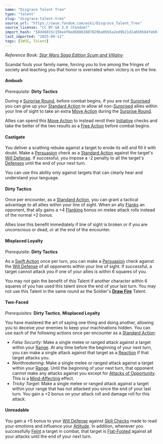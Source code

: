 ```yaml
---
name: "Disgrace Talent Tree"
type: "talent"
slug: "disgrace-talent-tree"
source_url: "https://swse.fandom.com/wiki/Disgrace_Talent_Tree"
source_license: "CC BY-SA 3.0 (Fandom)"
import_hash: "58d46015c156e4f6ed68802607829ba0565a2ed9b21d2a650b84feb01db36900"
last_imported: "2025-09-12"
tags: [SWSE, Talent]
---
```

*Reference Book*: *[Star Wars Saga Edition Scum and Villainy](https://swse.fandom.com/wiki/Star_Wars_Saga_Edition_Scum_and_Villainy)*

Scandal fouls your family name, forcing you to live among the fringes of society and teaching you that honor is overrated when victory is on the line.

#### **Ambush**
*Prerequisite*: **Dirty Tactics**

During a [Surprise Round](https://swse.fandom.com/wiki/Surprise_Round), before combat begins, if you are not [Surprised](https://swse.fandom.com/wiki/Surprised) you can give up your [Standard Action](https://swse.fandom.com/wiki/Standard_Action) to allow all non-[Surprised](https://swse.fandom.com/wiki/Surprised) allies within your line of sight to take an extra [Move Action](https://swse.fandom.com/wiki/Move_Action) during the [Surprise Round](https://swse.fandom.com/wiki/Surprise_Round).

Allies can spend this [Move Action](https://swse.fandom.com/wiki/Move_Action) to instead reroll their [Initiative](https://swse.fandom.com/wiki/Initiative) checks and take the better of the two results as a [Free Action](https://swse.fandom.com/wiki/Free_Action) before combat begins.

#### **Castigate**
You deliver a scathing rebuke against a target to erode its will and fill it with doubt. Make a [Persuasion](https://swse.fandom.com/wiki/Persuasion) check as a [Standard Action](https://swse.fandom.com/wiki/Standard_Action) against the target's [Will Defense](https://swse.fandom.com/wiki/Will_Defense). If successful, you impose a -2 penalty to all the target's [Defenses](https://swse.fandom.com/wiki/Defenses) until the end of your next turn.

You can use this ability only against targets that can clearly hear and understand your language.

#### **Dirty Tactics**
Once per encounter, as a [Standard Action](https://swse.fandom.com/wiki/Standard_Action), you can grant a tactical advantage to all allies within your line of sight. When an ally [Flanks](https://swse.fandom.com/wiki/Flanks) an opponent, that ally gains a +4 [Flanking](https://swse.fandom.com/wiki/Flanking) bonus on melee attack rolls instead of the normal +2 bonus.

Allies lose this benefit immediately if line of sight is broken or if you are unconscious or dead, or at the end of the encounter.

#### **Misplaced Loyalty**
*Prerequisite*: **Dirty Tactics**

As a [Swift Action](https://swse.fandom.com/wiki/Swift_Action) once per turn, you can make a [Persuasion](https://swse.fandom.com/wiki/Persuasion) check against the [Will Defense](https://swse.fandom.com/wiki/Will_Defense) of all opponents within your line of sight. If successful, a target cannot attack you if one of your allies is within 6 squares of you.

You may not gain the benefit of this Talent if another character within 6 squares of you has used this talent since the end of your last turn. You may not use this Talent in the same round as the Soldier's **[Draw Fire](https://swse.fandom.com/wiki/Draw_Fire)** Talent.

#### **Two-Faced**
*Prerequisites*: **Dirty Tactics**, **Misplaced Loyalty**

You have mastered the art of saying one thing and doing another, allowing you to deceive your enemies to keep your machinations hidden. You can use each of the following actions once per encounter as a [Standard Action](https://swse.fandom.com/wiki/Standard_Action):
- *False Security*: Make a single melee or ranged attack against a target within your [Range](https://swse.fandom.com/wiki/Range). At any time before the beginning of your next turn, you can make a single attack against that target as a [Reaction](https://swse.fandom.com/wiki/Reaction) if that target attacks you.
- *Nonthreatening*: Make a single melee or ranged attack against a target within your [Range](https://swse.fandom.com/wiki/Range). Until the beginning of your next turn, that opponent cannot make any attacks against you except for [Attacks of Opportunity](https://swse.fandom.com/wiki/Attacks_of_Opportunity). This is a [Mind-Affecting](https://swse.fandom.com/wiki/Mind-Affecting) effect.
- *Tricky Target*: Make a single melee or ranged attack against a target within your range that has not attacked you since the end of your last turn. You gain a +2 bonus on your attack roll and damage roll for this attack.

#### **Unreadable**
You gain a +5 bonus to your [Will Defense](https://swse.fandom.com/wiki/Will_Defense) against [Skill Checks](https://swse.fandom.com/wiki/Skill_Checks) made to read your emotions and influence your [Attitude](https://swse.fandom.com/wiki/Attitude). In addition, whenever you successfully [Feint](https://swse.fandom.com/wiki/Feint) a target in combat, that target is [Flat-Footed](https://swse.fandom.com/wiki/Flat-Footed) against all your attacks until the end of your next turn.